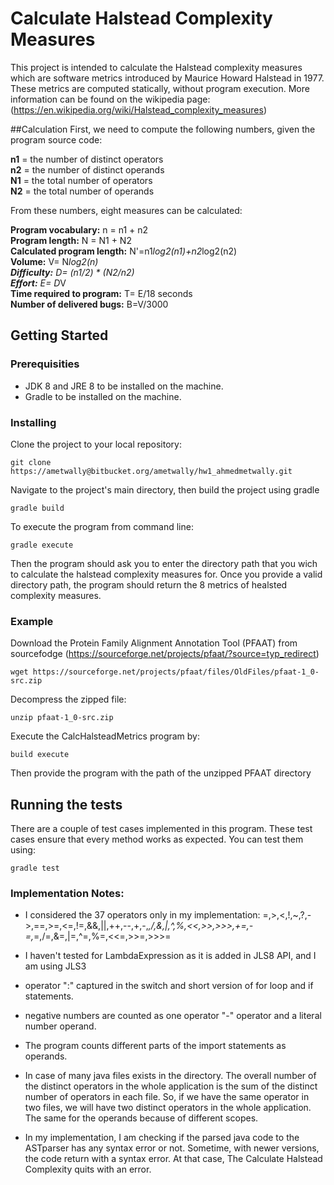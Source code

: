 # Calculate Halstead Complexity Measures

This project is intended to calculate the Halstead complexity measures which are software metrics introduced by Maurice Howard Halstead in 1977. These metrics are computed statically, without program execution. More information can be found on the wikipedia page: (https://en.wikipedia.org/wiki/Halstead_complexity_measures)


##Calculation
First, we need to compute the following numbers, given the program source code:

**n1** = the number of distinct operators  
**n2** = the number of distinct operands  
**N1** = the total number of operators  
**N2** = the total number of operands  

From these numbers, eight measures can be calculated:  

**Program vocabulary:** n = n1 + n2  
**Program length:** N = N1 + N2  
**Calculated program length:** N'=n1*log2(n1)+n2*log2(n2)  
**Volume:** V= N*log2(n)    
**Difficulty:** D=  (n1/2)  * (N2/n2)    
**Effort:** E= D*V  
**Time required to program:** T= E/18 seconds  
**Number of delivered bugs:** B=V/3000  



## Getting Started


### Prerequisities
* JDK 8 and JRE 8 to be installed on the machine.
* Gradle to be installed on the machine.


### Installing

Clone the project to your local repository:
```
git clone https://ametwally@bitbucket.org/ametwally/hw1_ahmedmetwally.git
```


Navigate to the project's main directory, then build the project using gradle 
```
gradle build
```


To execute the program from command line:
```
gradle execute
```
Then the program should ask you to enter the directory path that you wich to calculate the halstead complexity measures for. Once you provide a valid directory path, the program should return the 8 metrics of healsted complexity measures. 


### Example
Download the Protein Family Alignment Annotation Tool (PFAAT) from sourcefodge (https://sourceforge.net/projects/pfaat/?source=typ_redirect)
```
wget https://sourceforge.net/projects/pfaat/files/OldFiles/pfaat-1_0-src.zip
```

Decompress the zipped file:
```
unzip pfaat-1_0-src.zip
```

Execute the CalcHalsteadMetrics program by:
```
build execute
```

Then provide the program with the path of the unzipped PFAAT directory 




## Running the tests

There are a couple of test cases implemented in this program. These test cases ensure that every method works as expected. You can test them using:
```
gradle test
```




### Implementation Notes:
* I considered the 37 operators only in my implementation: =,>,<,!,~,?,->,==,>=,<=,!=,&&,||,++,--,+,-,*,/,&,|,^,%,<<,>>,>>>,+=,-=,*=,/=,&=,|=,^=,%=,<<=,>>=,>>>=
* I haven't tested for LambdaExpression as it is added in JLS8 API, and I am using JLS3
* operator ":" captured in the switch and short version of for loop and if statements. 
* negative numbers are counted as one operator "-" operator and a literal number operand. 
* The program counts different parts of the import statements as operands.
* In case of many java files exists in the directory. The overall number of the distinct operators in the whole application is the sum of the distinct number of operators in each file. So, if we have the same operator in two files, we will have two distinct operators in the whole application. The same for the operands because of different scopes.

* In my implementation, I am checking if the parsed java code to the ASTparser has any syntax error or not. Sometime, with newer versions, the code return with a syntax error. At that case, The Calculate Halstead Complexity quits with an error.